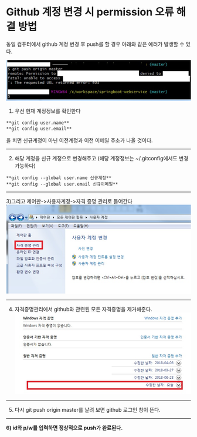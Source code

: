 # Github 계정 변경 시 permission 오류 해결 방법

동일 컴퓨터에서 github 계정 변경 후 push를 할 경우 아래와 같은 에러가 발생할 수 있다.


![첫번째이미지](../images/git_error_20181026_1.jpg)



1) 우선 현재 계정정보를 확인한다
```
**git config user.name**
**git config user.email**
```

을 치면 신규계정이 아닌 이전계정과 이전 이메일 주소가 나올 것이다.


_ _ _



2) 해당 계정을 신규 계정으로 변경해주고
(해당 계정정보는 ~/.gitconfig에서도 변경 가능하다)

```
**git config --global user.name 신규계정**
**git config --global user.email 신규이메일**
```


_ _ _




3)그리고 제어판->사용자계정->자격 증명 관리로 들어간다
![두번째이미지](../images/git_error_20181026_2.jpg)




_ _ _




4) 자격증명관리에서 github와 관련된 모든 자격증명을 제거해준다.
![세번째이미지](../images/git_error_20181026_3.jpg)



_ _ _




5) 다시 git push origin master를 날려 보면 github 로그인 창이 뜬다.



_ _ _




**6) id와 p/w를 입력하면 정상적으로 push가 완료된다.**




